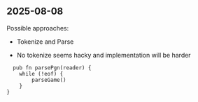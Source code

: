 ## 2025-08-08

Possible approaches:
* Tokenize and Parse 
     
* No tokenize
  seems hacky and implementation will be harder
```zig
  pub fn parsePgn(reader) {
    while (!eof) {
        parseGame()
    }  
}
```
